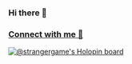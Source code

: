 ###                                                      Hi there 👋
### [Connect with me 💬](https://portfolio-website-gules-five.vercel.app/) 
 

[![@strangergame's Holopin board](https://holopin.io/api/user/board?user=strangergame)](https://holopin.io/@strangergame)
